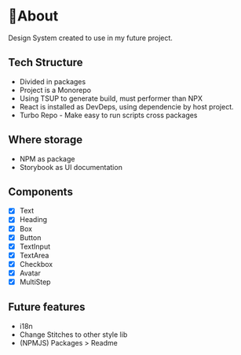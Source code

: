 # 📗About

Design System created to use in my future project.

## Tech Structure

* Divided in packages
* Project is a Monorepo
* Using TSUP to generate build, must performer than NPX
* React is installed as DevDeps, using dependencie by host project.
* Turbo Repo - Make easy to run scripts cross packages

## Where storage

* NPM as package
* Storybook as UI documentation

## Components

* [x] Text
* [x] Heading
* [x] Box
* [x] Button
* [x] TextInput
* [x] TextArea
* [x] Checkbox
* [x] Avatar
* [x] MultiStep

## Future features

* i18n
* Change Stitches to other style lib
* (NPMJS) Packages > Readme

